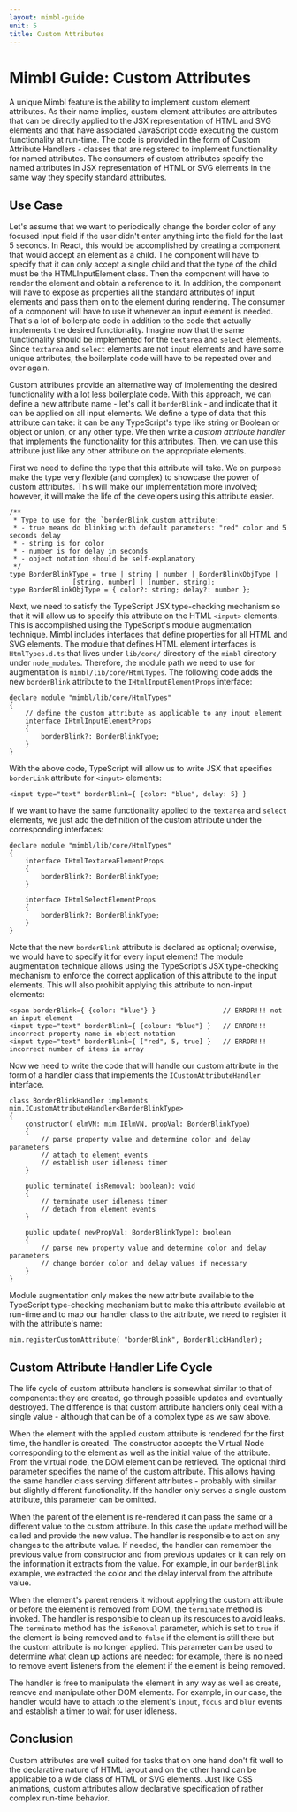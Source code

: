 ```yaml
---
layout: mimbl-guide
unit: 5
title: Custom Attributes
---
```


# Mimbl Guide: Custom Attributes
A unique Mimbl feature is the ability to implement custom element attributes. As their name implies, custom element attributes are attributes that can be directly applied to the JSX representation of HTML and SVG elements and that have associated JavaScript code executing the custom functionality at run-time. The code is provided in the form of Custom Attribute Handlers - classes that are registered to implement functionality for named attributes. The consumers of custom attributes specify the named attributes in JSX representation of HTML or SVG elements in the same way they specify standard attributes.

## Use Case
Let's assume that we want to periodically change the border color of any focused input field if the user didn't enter anything into the field for the last 5 seconds. In React, this would be accomplished by creating a component that would accept an element as a child. The component will have to specify that it can only accept a single child and that the type of the child must be the HTMLInputElement class. Then the component will have to render the element and obtain a reference to it. In addition, the component will have to expose as properties all the standard attributes of input elements and pass them on to the element during rendering. The consumer of a component will have to use it whenever an input element is needed. That's a lot of boilerplate code in addition to the code that actually implements the desired functionality. Imagine now that the same functionality should be implemented for the `textarea` and `select` elements. Since `textarea` and `select` elements are not `input` elements and have some unique attributes, the boilerplate code will have to be repeated over and over again.

Custom attributes provide an alternative way of implementing the desired functionality with a lot less boilerplate code. With this approach, we can define a new attribute name - let's call it `borderBlink` - and indicate that it can be applied on all input elements. We define a type of data that this attribute can take: it can be any TypeScript's type like string or Boolean or object or union, or any other type. We then write a *custom attribute handler* that implements the functionality for this attributes. Then, we can use this attribute just like any other attribute on the appropriate elements.

First we need to define the type that this attribute will take. We on purpose make the type very flexible (and complex) to showcase the power of custom attributes. This will make our implementation more involved; however, it will make the life of the developers using this attribute easier.

```tsx
/**
 * Type to use for the `borderBlink custom attribute:
 * - true means do blinking with default parameters: "red" color and 5 seconds delay
 * - string is for color
 * - number is for delay in seconds
 * - object notation should be self-explanatory
 */
type BorderBlinkType = true | string | number | BorderBlinkObjType |
				[string, number] | [number, string];
type BorderBlinkObjType = { color?: string; delay?: number };
```

Next, we need to satisfy the TypeScript JSX type-checking mechanism so that it will allow us to specify this attribute on the HTML `<input>` elements. This is accomplished using the TypeScript's module augmentation technique. Mimbl includes interfaces that define properties for all HTML and SVG elements. The module that defines HTML element interfaces is `HtmlTypes.d.ts` that lives under `lib/core/` directory of the `mimbl` directory under `node_modules`. Therefore, the module path we need to use for augmentation is `mimbl/lib/core/HtmlTypes`. The following code adds the new `borderBlink` attribute to the `IHtmlInputElementProps` interface:

```tsx
declare module "mimbl/lib/core/HtmlTypes"
{
    // define the custom attribute as applicable to any input element
    interface IHtmlInputElementProps
    {
        borderBlink?: BorderBlinkType;
    }
}
```
With the above code, TypeScript will allow us to write JSX that specifies `borderLink` attribute for `<input>` elements:

```tsx
<input type="text" borderBlink={ {color: "blue", delay: 5} }
```

If we want to have the same functionality applied to the `textarea` and `select` elements, we just add the definition of the custom attribute under the corresponding interfaces:

```tsx
declare module "mimbl/lib/core/HtmlTypes"
{
    interface IHtmlTextareaElementProps
    {
        borderBlink?: BorderBlinkType;
    }

    interface IHtmlSelectElementProps
    {
        borderBlink?: BorderBlinkType;
    }
}
```

Note that the new `borderBlink` attribute is declared as optional; overwise, we would have to specify it for every input element! The module augmentation technique allows using the TypeScript's JSX type-checking mechanism to enforce the correct application of this attribute to the input elements. This will also prohibit applying this attribute to non-input elements:

```tsx
<span borderBlink={ {color: "blue"} }                 // ERROR!!! not an input element
<input type="text" borderBlink={ {colour: "blue"} }   // ERROR!!! incorrect property name in object notation
<input type="text" borderBlink={ ["red", 5, true] }   // ERROR!!! incorrect number of items in array
```

Now we need to write the code that will handle our custom attribute in the form of a handler class that implements the `ICustomAttributeHandler` interface.

```tsx
class BorderBlinkHandler implements mim.ICustomAttributeHandler<BorderBlinkType>
{
    constructor( elmVN: mim.IElmVN, propVal: BorderBlinkType)
    {
        // parse property value and determine color and delay parameters
        // attach to element events
        // establish user idleness timer
    }

    public terminate( isRemoval: boolean): void
    {
        // terminate user idleness timer
        // detach from element events
    }

    public update( newPropVal: BorderBlinkType): boolean
    {
        // parse new property value and determine color and delay parameters
        // change border color and delay values if necessary
    }
}
```

Module augmentation only makes the new attribute available to the TypeScript type-checking mechanism but to make this attribute available at run-time and to map our handler class to the attribute, we need to register it with the attribute's name:

```tsx
mim.registerCustomAttribute( "borderBlink", BorderBlickHandler);
```

## Custom Attribute Handler Life Cycle
The life cycle of custom attribute handlers is somewhat similar to that of components: they are created, go through possible updates and eventually destroyed. The difference is that custom attribute handlers only deal with a single value - although that can be of a complex type as we saw above.

When the element with the applied custom attribute is rendered for the first time, the handler is created. The constructor accepts the Virtual Node corresponding to the element as well as the initial value of the attribute. From the virtual node, the DOM element can be retrieved. The optional third parameter specifies the name of the custom attribute. This allows having the same handler class serving different attributes - probably with similar but slightly different functionality. If the handler only serves a single custom attribute, this parameter can be omitted.

When the parent of the element is re-rendered it can pass the same or a different value to the custom attribute. In this case the `update` method will be called and provide the new value. The handler is responsible to act on any changes to the attribute value. If needed, the handler can remember the previous value from constructor and from previous updates or it can rely on the information it extracts from the value. For example, in our `borderBlink` example, we extracted the color and the delay interval from the attribute value.

When the element's parent renders it without applying the custom attribute or before the element is removed from DOM, the `terminate` method is invoked. The handler is responsible to clean up its resources to avoid leaks. The `terminate` method has the `isRemoval` parameter, which is set to `true` if the element is being removed and to `false` if the element is still there but the custom attribute is no longer applied. This parameter can be used to determine what clean up actions are needed: for example, there is no need to remove event listeners from the element if the element is being removed.

The handler is free to manipulate the element in any way as well as create, remove and manipulate other DOM elements. For example, in our case, the handler would have to attach to the element's `input`, `focus` and `blur` events and establish a timer to wait for user idleness.

## Conclusion
Custom attributes are well suited for tasks that on one hand don't fit well to the declarative nature of HTML layout and on the other hand can be applicable to a wide class of HTML or SVG elements. Just like CSS animations, custom attributes allow declarative specification of rather complex run-time behavior.

